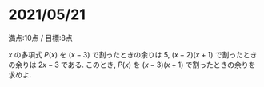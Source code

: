 # 2021/05/21

満点:10点 / 目標:8点

$x$ の多項式 $P(x)$ を $(x-3)$ で割ったときの余りは $5$, $(x-2)(x+1)$ で割ったときの余りは $2x-3$ である. このとき, $P(x)$ を $(x-3)(x+1)$ で割ったときの余りを求めよ.